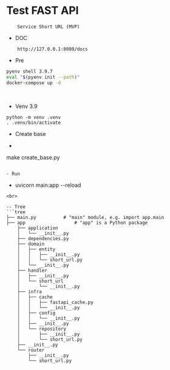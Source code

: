 # Test FAST API

```
    Service Short URL (MVP)
```

- DOC
```
    http://127.0.0.1:8080/docs
```

- Pre
```sh
pyenv shell 3.9.7
eval "$(pyenv init --path)"
docker-compose up -d
```
<br>

- Venv 3.9
```
python -m venv .venv
. .venv/bin/activate
```

- Create base
- ```
make create_base.py  
```

- Run
```
- uvicorn main:app --reload
```
<br>

-- Tree
```tree
├── main.py          # "main" module, e.g. import app.main
├── app                  # "app" is a Python package
	├── application
	│   └── __init__.py
	├── dependencies.py
	├── domain
	│   ├── entity
	│   │   ├── __init__.py
	│   │   └── short_url.py
	│   └── __init__.py
	├── handler
	│   ├── __init__.py
	│   └── short_url
	│       └── __init__.py
	├── infra
	│   ├── cache
	│   │   ├── fastapi_cache.py
	│   │   └── __init__.py
	│   ├── config
	│   │   └── __init__.py
	│   ├── __init__.py
	│   └── repository
	│       ├── __init__.py
	│       └── short_url.py
	├── __init__.py
	└── router
		├── __init__.py
		└── short_url.py
```
